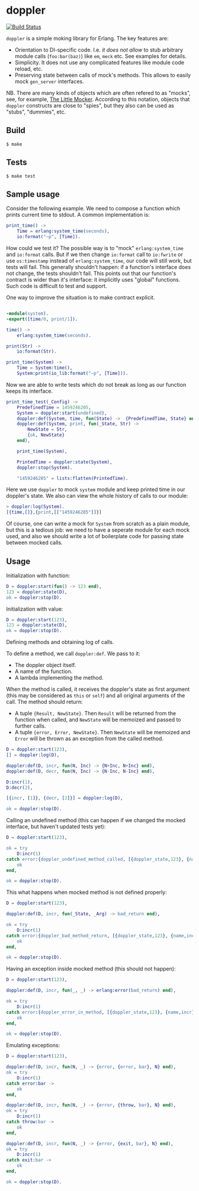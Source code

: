 doppler
=======

[![Build Status](https://travis-ci.org/funbox/doppler.svg?branch=master)](https://travis-ci.org/funbox/doppler)

`doppler` is a simple moking library for Erlang. The key features are:

* Orientation to DI-specific code. I.e. *it does not allow* to stub arbitrary module calls (`foo:bar(baz)`) like `em`, `meck` etc. See examples for details.
* Simplicity. It does not use any complicated features like module code reload, etc.
* Preserving state between calls of mock's methods. This allows to easily mock `gen_server` interfaces.

NB. There are many kinds of objects which are often refered to as "mocks", see, for example, [The Little Mocker](https://blog.8thlight.com/uncle-bob/2014/05/14/TheLittleMocker.html). According to this notation, objects that `doppler` constructs are close to "spies", but they also can be used as "stubs", "dummies", etc.

Build
-----

    $ make

Tests
-----

    $ make test

Sample usage
------------

Consider the following example. We need to compose a function which prints current time to stdout. A common implementation is:

```erlang
print_time() ->
    Time = erlang:system_time(seconds),
    io:format("~p", [Time]).
```

How could we test it? The possible way is to "mock" `erlang:system_time` and `io:format` calls. But if we then change `io:format` call to `io:fwrite` or use `os:timestamp` instead of `erlang:system_time`, our code will still work, but tests will fail. This generally shouldn't happen: if a function's interface does not change, the tests shouldn't fail. This points out that our function's contract is wider than it's interface: it implicitly uses "global" functions. Such code is difficult to test and support.

One way to improve the situation is to make contract explicit.


```erlang

-module(system).
-export([time/0, print/1]).

time() ->
    erlang:system_time(seconds).

print(Str) ->
    io:format(Str).
```


```erlang
print_time(System) ->
    Time = System:time(),
    System:print(io_lib:format("~p", [Time])).
```

Now we are able to write tests which do not break as long as our function keeps its interface.

```erlang
print_time_test(_Config) ->
    PredefinedTime = 1459246205,
    System = doppler:start(undefined),
    doppler:def(System, time, fun(State) ->  {PredefinedTime, State} end),
    doppler:def(System, print, fun(_State, Str) ->
        NewState = Str,
        {ok, NewState}
    end),

    print_time(System),

    PrintedTime = doppler:state(System),
    doppler:stop(System).

    "1459246205" = lists:flatten(PrintedTime).

```

Here we use `doppler` to mock `system` module and keep printed time in our doppler's state. We also can view the whole history of calls to our module:

```erlang
> doppler:log(System).
[{time,[]},{print,[["1459246205"]]}]
```

Of course, one can write a mock for `System` from scratch as a plain module, but this is a tedious job: we need to have a seperate module for each mock used, and also we should write a lot of boilerplate code for passing state between mocked calls.

Usage
----

Initialization with function:

```erlang
D = doppler:start(fun() -> 123 end),
123 = doppler:state(D),
ok = doppler:stop(D).
```

Initialization with value:

```erlang
D = doppler:start(123),
123 = doppler:state(D),
ok = doppler:stop(D).
```

Defining methods and obtaining log of calls.

To define a method, we call `doppler:def`. We pass to it:
* The doppler object itself.
* A name of the function.
* A lambda implementing the method.

When the method is called, it receives the doppler's state as first argument (this may be considered as `this` or `self`) and all original arguments of the call.
The method should return:
* A tuple `{Result, NewState}`. Then `Result` will be returned from the function when called, and `NewState` will be memoized and passed to further calls.
* A tuple `{error, Error, NewState}`. Then `NewState` will be memoized and `Error` will be thrown as an exception from the called method.


```erlang
D = doppler:start(123),
[] = doppler:log(D),

doppler:def(D, incr, fun(N, Inc) -> {N+Inc, N+Inc} end),
doppler:def(D, decr, fun(N, Inc) -> {N-Inc, N-Inc} end),

D:incr(1),
D:decr(2),

[{incr, [1]}, {decr, [2]}] = doppler:log(D),

ok = doppler:stop(D).
```

Calling an undefined method (this can happen if we changed the mocked interface, but haven't updated tests yet):

```erlang
D = doppler:start(123),

ok = try
    D:incr(1)
catch error:{doppler_undefined_method_called, [{doppler_state,123}, {name,incr}, {args,[1]}]} ->
    ok
end,

ok = doppler:stop(D).
```

This what happens when mocked method is not defined properly:

```erlang
D = doppler:start(123),

doppler:def(D, incr, fun(_State, _Arg) -> bad_return end),

ok = try
    D:incr(1)
catch error:{doppler_bad_method_return, [{doppler_state,123}, {name,incr}, {args,[1]}, {return, bad_return}]} ->
    ok
end,

ok = doppler:stop(D).
```

Having an exception inside mocked method (this should not happen):

```erlang
D = doppler:start(123),

doppler:def(D, incr, fun(_, _) -> erlang:error(bad_return) end),

ok = try
    D:incr(1)
catch error:{doppler_error_in_method, [{doppler_state,123}, {name,incr}, {args,[1]}, {error, {error, bad_return}}]} ->
    ok
end,

ok = doppler:stop(D).
```

Emulating exceptions:

```erlang
D = doppler:start(123),

doppler:def(D, incr, fun(N, _) -> {error, {error, bar}, N} end),
ok = try
    D:incr(1)
catch error:bar ->
    ok
end,

doppler:def(D, incr, fun(N, _) -> {error, {throw, bar}, N} end),
ok = try
    D:incr(1)
catch throw:bar ->
    ok
end,

doppler:def(D, incr, fun(N, _) -> {error, {exit, bar}, N} end),
ok = try
    D:incr(1)
catch exit:bar ->
    ok
end,

ok = doppler:stop(D).
```


